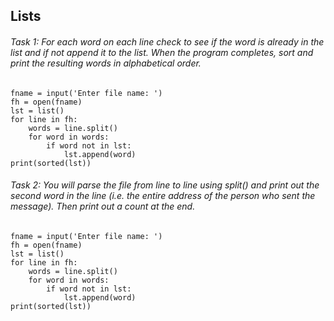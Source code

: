 ## Lists
###### Task 1: For each word on each line check to see if the word is already in the list and if not append it to the list. When the program completes, sort and print the resulting words in alphabetical order.
```
fname = input('Enter file name: ')
fh = open(fname)
lst = list()
for line in fh:
    words = line.split()
    for word in words:
        if word not in lst:
            lst.append(word)
print(sorted(lst))
```
###### Task 2: You will parse the file from line to line using split() and print out the second word in the line (i.e. the entire address of the person who sent the message). Then print out a count at the end.
```
fname = input('Enter file name: ')
fh = open(fname)
lst = list()
for line in fh:
    words = line.split()
    for word in words:
        if word not in lst:
            lst.append(word)
print(sorted(lst))
```
